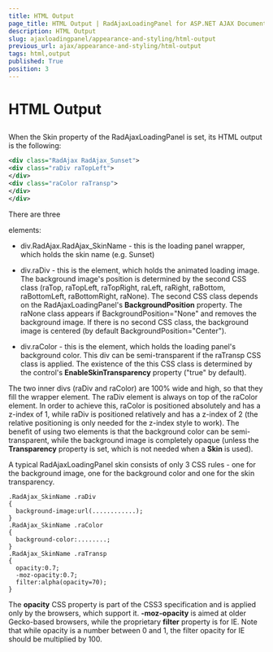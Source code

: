 ```yaml
---
title: HTML Output
page_title: HTML Output | RadAjaxLoadingPanel for ASP.NET AJAX Documentation
description: HTML Output
slug: ajaxloadingpanel/appearance-and-styling/html-output
previous_url: ajax/appearance-and-styling/html-output
tags: html,output
published: True
position: 3
---
```


# HTML Output



## 

When the Skin property of the RadAjaxLoadingPanel is set, its HTML output is the following:

````XML
<div class="RadAjax RadAjax_Sunset">
<div class="raDiv raTopLeft">
</div>
<div class="raColor raTransp">
</div>
</div>
````



There are three <div> elements:

* div.RadAjax.RadAjax_SkinName - this is the loading panel wrapper, which holds the skin name (e.g. Sunset)

* div.raDiv - this is the element, which holds the animated loading image. The background image's position is determined by the second CSS class (raTop, raTopLeft, raTopRight, raLeft, raRight, raBottom, raBottomLeft, raBottomRight, raNone). The second CSS class depends on the RadAjaxLoadingPanel's **BackgroundPosition** property. The raNone class appears if BackgroundPosition="None" and removes the background image. If there is no second CSS class, the background image is centered (by default BackgroundPosition="Center").

* div.raColor - this is the element, which holds the loading panel's background color. This div can be semi-transparent if the raTransp CSS class is applied. The existence of the this CSS class is determined by the control's **EnableSkinTransparency** property ("true" by default).

The two inner divs (raDiv and raColor) are 100% wide and high, so that they fill the wrapper element. The raDiv element is always on top of the raColor element. In order to achieve this, raColor is positioned absolutely and has a z-index of 1, while raDiv is positioned relatively and has a z-index of 2 (the relative positioning is only needed for the z-index style to work). The benefit of using two elements is that the background color can be semi-transparent, while the background image is completely opaque (unless the **Transparency** property is set, which is not needed when a **Skin** is used).


A typical RadAjaxLoadingPanel skin consists of only 3 CSS rules - one for the background image, one for the background color and one for the skin transparency.



````ASP.NET
.RadAjax_SkinName .raDiv 
{ 
  background-image:url(............); 
} 
.RadAjax_SkinName .raColor 
{ 
  background-color:........; 
} 
.RadAjax_SkinName .raTransp 
{ 
  opacity:0.7;
  -moz-opacity:0.7; 
  filter:alpha(opacity=70); 
}
````



The **opacity** CSS property is part of the CSS3 specification and is applied only by the browsers, which support it. **-moz-opacity** is aimed at older Gecko-based browsers, while the proprietary **filter** property is for IE. Note that while opacity is a number between 0 and 1, the filter opacity for IE should be multiplied by 100.


